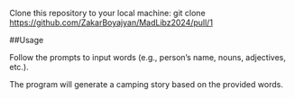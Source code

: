 Clone this repository to your local machine: git clone https://github.com/ZakarBoyajyan/MadLibz2024/pull/1




##Usage



Follow the prompts to input words (e.g., person’s name, nouns, adjectives, etc.).

The program will generate a camping story based on the provided words.
